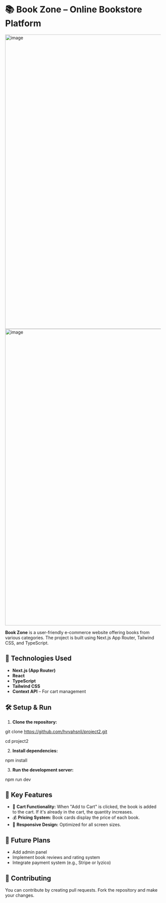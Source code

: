 # 📚 Book Zone – Online Bookstore Platform
<img width="1889" height="953" alt="image" src="https://github.com/user-attachments/assets/51741efe-ea21-4207-ba58-5533c3207241" />

<img width="1890" height="960" alt="image" src="https://github.com/user-attachments/assets/698defa5-2e95-418b-bf50-887583d0e7a3" />





**Book Zone** is a user-friendly e-commerce website offering books from various categories. The project is built using Next.js App Router, Tailwind CSS, and TypeScript.

## 🚀 Technologies Used

* **Next.js (App Router)**
* **React**
* **TypeScript**
* **Tailwind CSS**
* **Context API** – For cart management


## 🛠️ Setup & Run

1. **Clone the repository:**

  git clone https://github.com/hvvahsnli/project2.git

  cd project2

2. **Install dependencies:**

  npm install

3. **Run the development server:**

  npm run dev

## 📌 Key Features

* 🛒 **Cart Functionality:** When "Add to Cart" is clicked, the book is added to the cart. If it's already in the cart, the quantity increases.
* 💰 **Pricing System:** Book cards display the price of each book.
* 📱 **Responsive Design:** Optimized for all screen sizes.


## 🧠 Future Plans

* Add admin panel
* Implement book reviews and rating system
* Integrate payment system (e.g., Stripe or Iyzico)

## 🤝 Contributing

You can contribute by creating pull requests. Fork the repository and make your changes.


